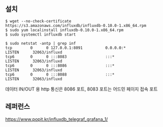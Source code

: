 ## 설치 ##

```
$ wget --no-check-certificate https://s3.amazonaws.com/influxdb/influxdb-0.10.0-1.x86_64.rpm
$ sudo yum localinstall influxdb-0.10.0-1.x86_64.rpm
$ sudo systemctl influxdb start

$ sudo netstat -antp | grep inf
tcp        0      0 127.0.0.1:8091          0.0.0.0:*               LISTEN      32063/influxd
tcp6       0      0 :::8083                 :::*                    LISTEN      32063/influxd
tcp6       0      0 :::8086                 :::*                    LISTEN      32063/influxd
tcp6       0      0 :::8088                 :::*                    LISTEN      32063/influxd
```

데이터 IN/OUT 용 http 통신은 8086 포트, 8083 포트는 어드민 페이지 접속 포트



## 레퍼런스 ##

https://www.popit.kr/influxdb_telegraf_grafana_1/
